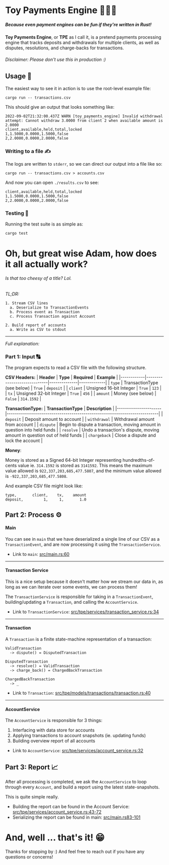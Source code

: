 # Toy Payments Engine 🧸💸🚒
##### Because even payment engines can be fun if they're written in Rust!

**Toy Payments Engine**, or **TPE** as I call it, is a pretend payments processing engine that tracks deposits and withdrawals for multiple clients, as well as disputes, resolutions, and charge-backs for transactions.

###### Disclaimer: Please don't use this in production :)

## Usage 🚴
The easiest way to see it in action is to use the root-level example file:
```
cargo run -- transactions.csv
```

This should give an output that looks something like:
```
2022-09-02T21:32:00.437Z WARN [toy_payments_engine] Invalid withdrawal attempt: Cannot withdraw 3.0000 from client 2 when available amount is 2.0000
client,available,held,total,locked
1,1.5000,0.0000,1.5000,false
2,2.0000,0.0000,2.0000,false
```

### Writing to a file ✍️

The logs are written to `stderr`, so we can direct our output into a file like so:
```
cargo run -- transactions.csv > accounts.csv
```

And now you can open `./results.csv` to see:
```
client,available,held,total,locked
1,1.5000,0.0000,1.5000,false
2,2.0000,0.0000,2.0000,false
```

### Testing 🧪
Running the test suite is as simple as:
```
cargo test
```

# Oh, but great wise Adam, how does it all actually work?
###### Is that too cheesy of a title? Lol.

_TL;DR:_
```
1. Stream CSV lines
  a. Deserialize to TransactionEvents
  b. Process event as Transaction
  c. Process Transaction against Account

2. Build report of accounts
  a. Write as CSV to stdout
```

---

_Full explanation:_

### Part 1: Input 🔠
The program expects to read a CSV file with the following structure.

**CSV Headers:**
| **Header** | **Type**                    | **Required** | **Example** |
|------------|-----------------------------|--------------|-------------|
| `type`     | TransactionType (see below) | `True`       | `deposit`   |
| `client`   | Unsigned 16-bit Integer     | `True`       | `123`       |
| `tx`       | Unsigned 32-bit Integer     | `True`       | `456`       |
| `amount`   | Money (see below)           | `False`      | `314.1592`  |

**TransactionType:**
| **TransactionType**  | **Description**                                                           |
|----------------------|---------------------------------------------------------------------------|
| `deposit`            | Deposit amount to account                                                 |
| `withdrawal`         | Withdrawal amount from account                                            |
| `dispute`            | Begin to dispute a transaction, moving amount in question into held funds |
| `resolve`            | Undo a transaction's dispute, moving amount in question out of held funds |
| `chargeback`         | Close a dispute and lock the account                                      |

**Money**:

Money is stored as a Signed 64-bit Integer representing hundredths-of-cents value
ie. `314.1592` is stored as `3141592`. This means the maximum value allowed is `922,337,203,685,477.5807`, and the minimum value allowed is `-922,337,203,685,477.5808`.

And example CSV file might look like:
```
type,       client,    tx,    amount
deposit,         1,     1,       1.0
```

## Part 2: Process ⚙️

#### Main

You can see in `main` that we have deserialized a single line of our CSV as a `TransactionEvent`, and are now processing it using the `TransactionService`.

- Link to `main`: [src/main.rs:60](https://github.com/adam-bates/toy-payments-engine/blob/main/src/main.rs#L60)

---

#### Transaction Service

This is a nice setup because it doesn't matter how we stream our data in, as long as we can iterate over some events, we can process them!

The `TransactionService` is responsible for taking in a `TransactionEvent`, building/updating a `Transaction`, and calling the `AccountService`.

- Link to `TransactionService`: [src/tpe/services/transaction_service.rs:34](https://github.com/adam-bates/toy-payments-engine/blob/main/src/tpe/services/transaction_service.rs#L34)

---

#### Transaction

A `Transaction` is a finite state-machine representation of a transaction:
```
ValidTransaction
  -> dispute() = DisputedTransaction

DisputedTransaction
  -> resolve() = ValidTransaction
  -> charge_back() = ChargedBackTransaction

ChargedBackTransaction
  -> _
```

- Link to `Transaction`: [src/tpe/models/transactions/transaction.rs:40](https://github.com/adam-bates/toy-payments-engine/blob/main/src/tpe/models/transactions/transaction.rs#L40)

---

#### AccountService

The `AccountService` is responsible for 3 things:

1. Interfacing with data store for accounts
2. Applying transactions to account snapshots (ie. updating funds)
3. Building overview report of all accounts

- Link to `AccountService`: [src/tpe/services/account_service.rs:32](https://github.com/adam-bates/toy-payments-engine/blob/main/src/tpe/services/account_service.rs#L32)

## Part 3: Report 📈

After all processing is completed, we ask the `AccountService` to loop through every `Account`, and build a report using the latest state-snapshots.

This is quite simple really.
- Building the report can be found in the Account Service: [src/tpe/services/account_service.rs:43-72](https://github.com/adam-bates/toy-payments-engine/blob/main/src/tpe/services/account_service.rs#L43-L72)
- Serializing the report can be found in main: [src/main.rs83-101](https://github.com/adam-bates/toy-payments-engine/blob/main/src/main.rs#L83-L101)

# And, well ... that's it! 😁

Thanks for stopping by :) And feel free to reach out if you have any questions or concerns!
